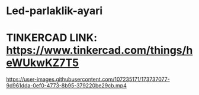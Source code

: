 # Led-parlaklik-ayari

# TINKERCAD LINK: https://www.tinkercad.com/things/heWUkwKZ7T5
https://user-images.githubusercontent.com/107235171/173737077-9d961dda-0ef0-4773-8b95-379220be29cb.mp4

